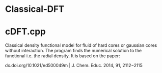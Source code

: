 # Classical-DFT

# cDFT.cpp

Classical density functional model for fluid of hard cores or gaussian cores without interaction. The program finds the numerical solution to the functional i.e. the radial density. It is based on the paper:

dx.doi.org/10.1021/ed500049m | J. Chem. Educ. 2014, 91, 2112−2115

